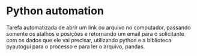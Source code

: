 # Python automation
 Tarefa automatizada de abrir um link ou arquivo no computador, passando somente os atalhos e posições e retornando um email para o solicitante com os dados que ele vai precisar, utilizando python e a biblioteca pyautogui para o processo e para ler o arquivo, pandas.

